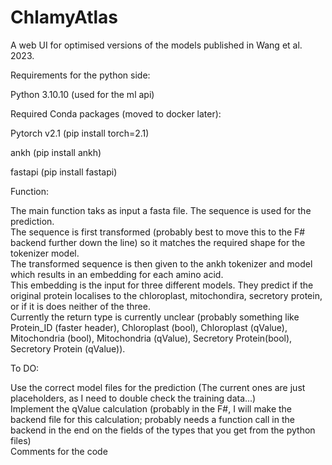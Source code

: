 # ChlamyAtlas
A web UI for optimised versions of the models published in Wang et al. 2023.

Requirements for the python side:

Python 3.10.10 (used for the ml api)

Required Conda packages (moved to docker later):

Pytorch v2.1 (pip install torch=2.1)

ankh (pip install ankh)

fastapi (pip install fastapi)


Function:

The main function taks as input a fasta file. The sequence is used for the prediction.<br>
The sequence is first transformed (probably best to move this to the F# backend further down the line) so it matches the required shape for the tokenizer model.<br>
The transformed sequence is then given to the ankh tokenizer and model which results in an embedding for each amino acid.<br>
This embedding is the input for three different models. They predict if the original protein localises to the chloroplast, mitochondira, secretory protein, or if it is does neither of the three.<br>
Currently the return type is currently unclear (probably something like Protein_ID (faster header), Chloroplast (bool), Chloroplast (qValue), Mitochondria (bool), Mitochondria (qValue), Secretory Protein(bool), Secretory Protein (qValue)).<br>

To DO:

Use the correct model files for the prediction (The current ones are just placeholders, as I need to double check the training data...)<br>
Implement the qValue calculation (probably in the F#, I will make the backend file for this calculation; probably needs a function call in the backend in the end on the fields of the types that you get from the python files)<br>
Comments for the code<br>
  
